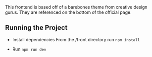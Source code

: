 This frontend is based off of a barebones theme from creative design gurus. They are referenced on the bottom of the official page.

## Running the Project
- Install dependencies
From the /front directory run `npm install`

- Run 
`npm run dev`